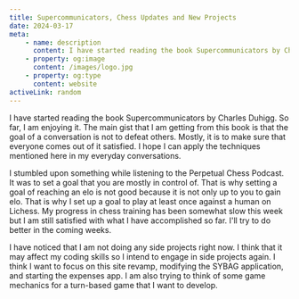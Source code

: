 ```yaml
---
title: Supercommunicators, Chess Updates and New Projects
date: 2024-03-17
meta:
    - name: description
      content: I have started reading the book Supercommunicators by Charles Duhigg. Also some chess updates and new projects.
    - property: og:image
      content: /images/logo.jpg
    - property: og:type
      content: website
activeLink: random
---
```


<script setup>
import BlogPost from './.vitepress/theme/components/BlogPost.vue';
</script>

<BlogPost>
  <div>
I have started reading the book Supercommunicators by Charles Duhigg. So far, I am enjoying it. The main gist that I am getting from this book is that the goal of a conversation is not to defeat others. Mostly, it is to make sure that everyone comes out of it satisfied. I hope I can apply the techniques mentioned here in my everyday conversations.

I stumbled upon something while listening to the Perpetual Chess Podcast. It was to set a goal that you are mostly in control of. That is why setting a goal of reaching an elo is not good because it is not only up to you to gain elo. That is why I set up a goal to play at least once against a human on Lichess. My progress in chess training has been somewhat slow this week but I am still satisfied with what I have accomplished so far. I'll try to do better in the coming weeks.

I have noticed that I am not doing any side projects right now. I think that it may affect my coding skills so I intend to engage in side projects again. I think I want to focus on this site revamp, modifying the SYBAG application, and starting the expenses app. I am also trying to think of some game mechanics for a turn-based game that I want to develop.

  </div> 
</BlogPost>
